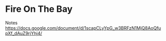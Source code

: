 Fire On The Bay
==================


Notes
https://docs.google.com/document/d/1scapCLyYpG_w3BRFzN1MjQ8AoQfupXf_dAuZ9rjYhj4/